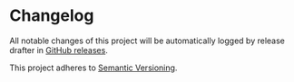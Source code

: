# Changelog 

All notable changes of this project will be automatically logged by release drafter in 
[GitHub releases](https://github.com/jenkinsci/font-awesome-api-plugin/releases). 

This project adheres to [Semantic Versioning](https://semver.org/spec/v2.0.0.html).
